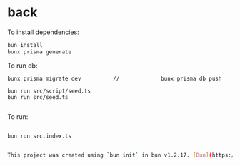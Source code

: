 # back

To install dependencies:

```bash
bun install
bunx prisma generate
```

To run db:
```
bunx prisma migrate dev          //             bunx prisma db push

bun run src/script/seed.ts
bun run src/seed.ts


```

To run:

```bash

bun run src.index.ts


This project was created using `bun init` in bun v1.2.17. [Bun](https://bun.sh) is a fast all-in-one JavaScript runtime.

